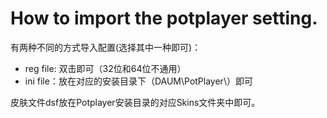 # How to import the potplayer setting.

有两种不同的方式导入配置(选择其中一种即可)：

- reg file: 双击即可（32位和64位不通用）
- ini file：放在对应的安装目录下（DAUM\PotPlayer\）即可

皮肤文件dsf放在Potplayer安装目录的对应Skins文件夹中即可。

